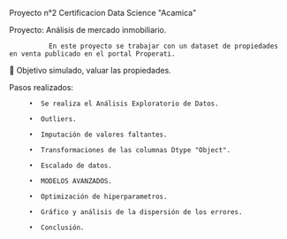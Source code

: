 Proyecto n°2 Certificacion Data Science "Acamica"


Proyecto: Análisis de mercado inmobiliario.

              En este proyecto se trabajar con un dataset de propiedades en venta publicado en el portal Properati.


	Objetivo simulado, valuar las propiedades.


Pasos realizados:

         •	Se realiza el Análisis Exploratorio de Datos.

         •	Outliers.

         •	Imputación de valores faltantes.

         •	Transformaciones de las columnas Dtype "Object".

         •	Escalado de datos.

         •	MODELOS AVANZADOS.

         •	Optimización de hiperparametros. 

         •	Gráfico y análisis de la dispersión de los errores.

         •	Conclusión.



